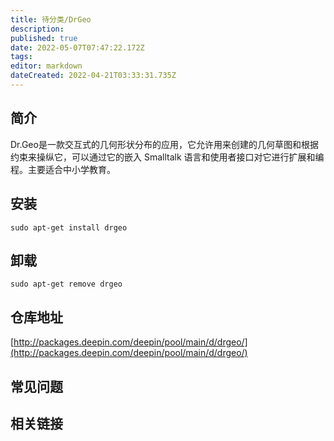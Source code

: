 ```yaml
---
title: 待分类/DrGeo
description: 
published: true
date: 2022-05-07T07:47:22.172Z
tags: 
editor: markdown
dateCreated: 2022-04-21T03:33:31.735Z
---
```


## 简介

Dr.Geo是一款交互式的几何形状分布的应用，它允许用来创建的几何草图和根据约束来操纵它，可以通过它的嵌入 Smalltalk 语言和使用者接口对它进行扩展和编程。主要适合中小学教育。

## 安装

`sudo apt-get install drgeo`

## 卸载

`sudo apt-get remove drgeo`

## 仓库地址

[http://packages.deepin.com/deepin/pool/main/d/drgeo/](http://packages.deepin.com/deepin/pool/main/d/drgeo/)

## 常见问题

## 相关链接

